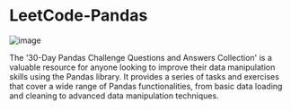 # LeetCode-Pandas
![image](https://github.com/user-attachments/assets/d480f596-f07d-4450-81d4-40606b985788)

The '30-Day Pandas Challenge Questions and Answers Collection' is a valuable resource for anyone looking to improve their data manipulation skills using the Pandas library. It provides a series of tasks and exercises that cover a wide range of Pandas functionalities, from basic data loading and cleaning to advanced data manipulation techniques.
